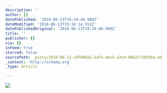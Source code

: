 ```yaml
---
description: ''
author: []
datePublished: '2018-06-13T19:34:40.989Z'
dateModified: '2018-06-13T19:34:14.552Z'
datePublishedOriginal: '2018-06-13T19:34:40.989Z'
title: ''
publisher: {}
via: {}
inFeed: true
starred: false
sourcePath: _posts/2018-06-13-c0f80ba1-5af4-4bc5-a3c9-9862c7305954.md
_context: 'http://schema.org'
_type: Article

---
```

![](https://the-grid-user-content.s3-us-west-2.amazonaws.com/81f8cdbe-cb04-4fac-a63d-8563ace8af0e.jpg)